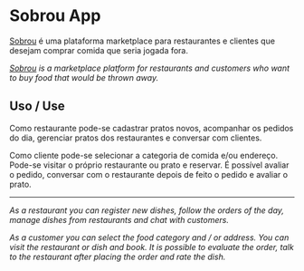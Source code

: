 # Sobrou App

[Sobrou](https://sobrouapp.com) é uma plataforma marketplace para restaurantes e clientes que desejam comprar comida que seria jogada fora.

<i>[Sobrou](https://sobrouapp.com) is a marketplace platform for restaurants and customers who want to buy food that would be thrown away.</i>

## Uso / Use

Como restaurante pode-se cadastrar pratos novos, acompanhar os pedidos do dia, gerenciar pratos dos restaurantes e conversar com clientes.

Como cliente pode-se selecionar a categoria de comida e/ou endereço. Pode-se visitar o próprio restaurante ou prato e reservar. É possível avaliar o pedido, conversar com o restaurante depois de feito o pedido e avaliar o prato.

--------------------------------------------------------------------------

<i>As a restaurant you can register new dishes, follow the orders of the day, manage dishes from restaurants and chat with customers.</i>

<i>As a customer you can select the food category and / or address. You can visit the restaurant or dish and book. It is possible to evaluate the order, talk to the restaurant after placing the order and rate the dish.</i>
